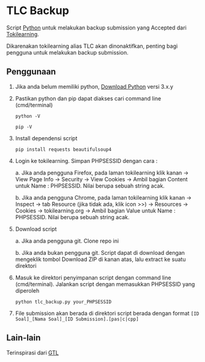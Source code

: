 # TLC Backup
Script [Python](https://www.python.org) untuk melakukan backup submission yang Accepted dari [Tokilearning](http://tokilearning.org/).

Dikarenakan tokilearning alias TLC akan dinonaktifkan, penting bagi pengguna untuk melakukan backup submission.

## Penggunaan

1. Jika anda belum memiliki python, [Download Python](https://www.python.org/downloads/) versi 3.x.y
2. Pastikan python dan pip dapat diakses cari command line (cmd/terminal)

    ```
    python -V
    ```

    ```
    pip -V
    ```

3. Install dependensi script
    ```
    pip install requests beautifulsoup4
    ```
4. Login ke tokilearning. Simpan PHPSESSID dengan cara :
    
    a. Jika anda pengguna Firefox, pada laman tokilearning klik kanan -> View Page Info -> Security -> View Cookies -> Ambil bagian Content untuk Name : PHPSESSID. Nilai berupa sebuah string acak.

    b. Jika anda pengguna Chrome, pada laman tokilearning klik kanan -> Inspect -> tab Resource (jika tidak ada, klik icon >>) -> Resources -> Cookies -> tokilearning.org -> Ambil bagian Value untuk Name : PHPSESSID. Nilai berupa sebuah string acak.

5. Download script

    a. Jika anda pengguna git. Clone repo ini

    b. Jika anda bukan pengguna git. Script dapat di download dengan mengeklik tombol Download ZIP di kanan atas, lalu extract ke suatu direktori

6. Masuk ke direktori penyimpanan script dengan command line (cmd/terminal). Jalankan script dengan memasukkan PHPSESSID yang diperoleh

    ```
    python tlc_backup.py your_PHPSESSID
    ```

7. File submission akan berada di direktori script berada dengan format `[ID Soal]_[Nama Soal]_[ID Submission].[pas|c|cpp]`

## Lain-lain
Terinspirasi dari [GTL](https://github.com/matematikaadit/gtl)
